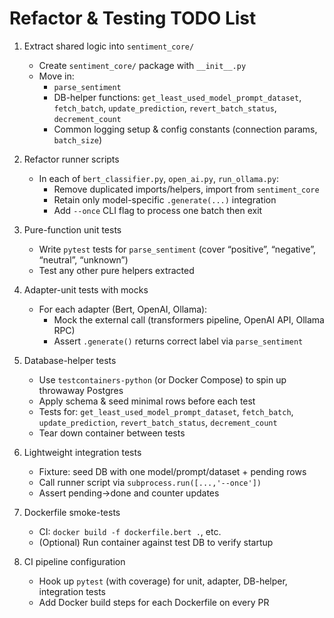 # Refactor & Testing TODO List

1. Extract shared logic into `sentiment_core/`
   - Create `sentiment_core/` package with `__init__.py`
   - Move in:
     - `parse_sentiment`
     - DB-helper functions: `get_least_used_model_prompt_dataset`, `fetch_batch`, `update_prediction`, `revert_batch_status`, `decrement_count`
     - Common logging setup & config constants (connection params, `batch_size`)

2. Refactor runner scripts
   - In each of `bert_classifier.py`, `open_ai.py`, `run_ollama.py`:
     - Remove duplicated imports/helpers, import from `sentiment_core`
     - Retain only model-specific `.generate(...)` integration
     - Add `--once` CLI flag to process one batch then exit

3. Pure-function unit tests
   - Write `pytest` tests for `parse_sentiment` (cover “positive”, “negative”, “neutral”, “unknown”)
   - Test any other pure helpers extracted

4. Adapter-unit tests with mocks
   - For each adapter (Bert, OpenAI, Ollama):
     - Mock the external call (transformers pipeline, OpenAI API, Ollama RPC)
     - Assert `.generate()` returns correct label via `parse_sentiment`

5. Database-helper tests
   - Use `testcontainers-python` (or Docker Compose) to spin up throwaway Postgres
   - Apply schema & seed minimal rows before each test
   - Tests for: `get_least_used_model_prompt_dataset`, `fetch_batch`, `update_prediction`, `revert_batch_status`, `decrement_count`
   - Tear down container between tests

6. Lightweight integration tests
   - Fixture: seed DB with one model/prompt/dataset + pending rows
   - Call runner script via `subprocess.run([...,'--once'])`
   - Assert pending→done and counter updates

7. Dockerfile smoke-tests
   - CI: `docker build -f dockerfile.bert .`, etc.
   - (Optional) Run container against test DB to verify startup

8. CI pipeline configuration
   - Hook up `pytest` (with coverage) for unit, adapter, DB-helper, integration tests
   - Add Docker build steps for each Dockerfile on every PR